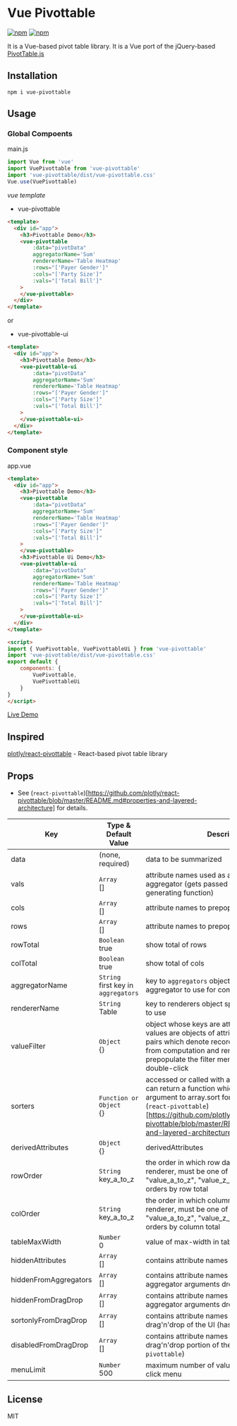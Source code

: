 # Vue Pivottable

[![npm](https://flat.badgen.net/npm/v/vue-pivottable)](https://npmjs.com/package/vue-pivottable)
[![npm](https://flat.badgen.net/npm/dt/vue-pivottable)](https://npmjs.com/package/vue-pivottable)

It is a Vue-based pivot table library. It is a Vue port of the jQuery-based [PivotTable.js](https://pivottable.js.org/)


## Installation

```shall
npm i vue-pivottable
```

## Usage
### Global Compoents
main.js
```js
import Vue from 'vue'
import VuePivottable from 'vue-pivottable'
import 'vue-pivottable/dist/vue-pivottable.css'
Vue.use(VuePivottable)
```
_vue template_
* vue-pivottable
```html
<template>
  <div id="app">
    <h3>Pivottable Demo</h3>
    <vue-pivottable
        :data="pivotData"
        aggregatorName='Sum'
        rendererName='Table Heatmap'
        :rows="['Payer Gender']"
        :cols="['Party Size']"
        :vals="['Total Bill']"
    >
    </vue-pivottable>
  </div>
</template>
```
or 
* vue-pivottable-ui
```html
<template>
  <div id="app">
    <h3>Pivottable Demo</h3>
    <vue-pivottable-ui
        :data="pivotData"
        aggregatorName='Sum'
        rendererName='Table Heatmap'
        :rows="['Payer Gender']"
        :cols="['Party Size']"
        :vals="['Total Bill']"
    >
    </vue-pivottable-ui>
  </div>
</template>
```

### Component style
app.vue
```html
<template>
  <div id="app">
    <h3>Pivottable Demo</h3>
    <vue-pivottable
        :data="pivotData"
        aggregatorName='Sum'
        rendererName='Table Heatmap'
        :rows="['Payer Gender']"
        :cols="['Party Size']"
        :vals="['Total Bill']"
    >
    </vue-pivottable>
    <h3>Pivottable Ui Demo</h3>
    <vue-pivottable-ui
        :data="pivotData"
        aggregatorName='Sum'
        rendererName='Table Heatmap'
        :rows="['Payer Gender']"
        :cols="['Party Size']"
        :vals="['Total Bill']"
    >
    </vue-pivottable-ui>
  </div>
</template>

<script>
import { VuePivottable, VuePivottableUi } from 'vue-pivottable'
import 'vue-pivottable/dist/vue-pivottable.css'
export default {
    components: {
        VuePivottable,
        VuePivottableUi
    }
}
</script>
```


[Live Demo](https://jsfiddle.net/front123/repqmz3f/)

## Inspired
[plotly/react-pivottable](https://github.com/plotly/react-pivottable) - React-based pivot table library


## Props
* See (`react-pivottable`)[https://github.com/plotly/react-pivottable/blob/master/README.md#properties-and-layered-architecture] for details.

|Key|Type & Default Value| Description
|----|-------------------|---------------
|data|(none, required)| data to be summarized
|vals|`Array`<br> []| attribute names used as arguments to aggregator (gets passed to aggregator generating function)
|cols|`Array`<br> []|	attribute names to prepopulate in cols area
|rows|`Array`<br> []| attribute names to prepopulate in row area
|rowTotal|`Boolean`<br> true| show total of rows
|colTotal|`Boolean`<br> true| show total of cols
|aggregatorName|`String` <br> first key in `aggregators` | key to `aggregators` object specifying the aggregator to use for computations
|rendererName|`String` <br> Table | key to renderers object specifying the renderer to use
|valueFilter|`Object` <br> {} | object whose keys are attribute names and values are objects of attribute value-boolean pairs which denote records to include or exclude from computation and rendering; used to prepopulate the filter menus that appear on double-click 
|sorters|`Function or Object` <br> {} | accessed or called with an attribute name and can return a function which can be used as an argument to array.sort for output purposes. See (`react-pivottable`)[https://github.com/plotly/react-pivottable/blob/master/README.md#properties-and-layered-architecture] for details.
|derivedAttributes|`Object` <br> {} | derivedAttributes | defines derived attributes
|rowOrder|`String` <br> key_a_to_z | 	the order in which row data is provided to the renderer, must be one of "key_a_to_z", "value_a_to_z", "value_z_to_a", ordering by value orders by row total 
|colOrder|`String` <br> key_a_to_z | the order in which column data is provided to the renderer, must be one of "key_a_to_z", "value_a_to_z", "value_z_to_a", ordering by value orders by column total
|tableMaxWidth|`Number` <br> 0 | value of max-width in table style 
|hiddenAttributes|`Array` <br> [] | contains attribute names to omit from the UI
|hiddenFromAggregators|`Array` <br> [] |contains attribute names to omit from the aggregator arguments dropdowns
|hiddenFromDragDrop|`Array` <br> [] | contains attribute names to omit from the aggregator arguments dropdowns
|sortonlyFromDragDrop|`Array` <br> [] | contains attribute names to sort from the drag'n'drop of the UI (has not `react-pivottable`)
|disabledFromDragDrop|`Array` <br> [] |contains attribute names to disable from the drag'n'drop portion of the UI (has not `react-pivottable`)
|menuLimit|`Number` <br> 500| maximum number of values to list in the double-click menu

## License
MIT
